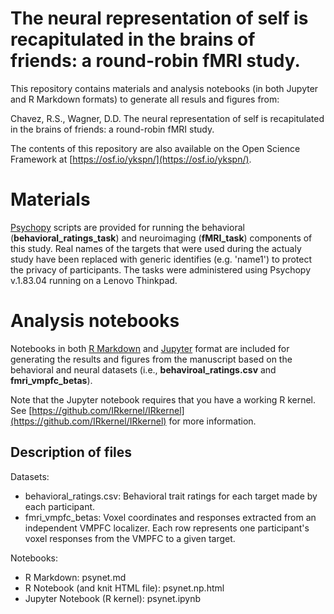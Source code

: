 # The neural representation of self is recapitulated in the brains of friends: a round-robin fMRI study.

This repository contains materials and analysis notebooks (in both Jupyter and R Markdown formats) to generate all resuls and figures from:

Chavez, R.S., Wagner, D.D. The neural representation of self is recapitulated in the brains of friends: a round-robin fMRI study.

The contents of this repository are also available on the Open Science Framework at [https://osf.io/ykspn/](https://osf.io/ykspn/). 

# Materials

[Psychopy](http://www.psychopy.org/) scripts are provided for running the behavioral (**behavioral_ratings_task**) and neuroimaging (**fMRI_task**) components of this study. Real names of the targets that were used during the actualy study have been replaced with generic identifies (e.g. 'name1') to protect the privacy of participants. The tasks were administered using Psychopy v.1.83.04 running on a Lenovo Thinkpad.

# Analysis notebooks

Notebooks in both [R Markdown](https://rmarkdown.rstudio.com/) and [Jupyter](http://jupyter.org/) format are included for generating the results and figures from the manuscript based on the behavioral and neural datasets (i.e., **behaviroal_ratings.csv** and **fmri_vmpfc_betas**).

Note that the Jupyter notebook requires that you have a working R kernel. See [https://github.com/IRkernel/IRkernel](https://github.com/IRkernel/IRkernel) for more information.

## Description of files

Datasets:
* behavioral_ratings.csv: Behavioral trait ratings for each target made by each participant.
* fmri\_vmpfc\_betas: Voxel coordinates and responses extracted from an independent VMPFC localizer. Each row represents one participant's voxel responses from the VMPFC to a given target. 

Notebooks:
* R Markdown: psynet.md
* R Notebook (and knit HTML file): psynet.np.html
* Jupyter Notebook (R kernel): psynet.ipynb









